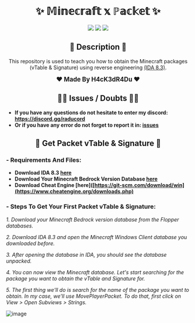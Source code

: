 <h1 align="center">✨ 𝕄𝕚𝕟𝕖𝕔𝕣𝕒𝕗𝕥 𝕩 ℙ𝕒𝕔𝕜𝕖𝕥 ✨</h1>

<p align="center">
  <img src="https://img.shields.io/github/license/H4cK3dR4Du/Minecraft-X-Packet.svg?style=for-the-badge&labelColor=black&color=c1121f&logo=IOTA"/>
  <img src="https://img.shields.io/github/stars/H4cK3dR4Du/Minecraft-X-Packet.svg?style=for-the-badge&labelColor=black&color=c1121f&logo=IOTA"/>
  <img src="https://img.shields.io/github/languages/top/H4cK3dR4Du/Minecraft-X-Packet.svg?style=for-the-badge&labelColor=black&color=c1121f&logo=javascript"/>
</p>

<h2 align="center"> 📝 Description 📝 </h2>

<p align="center">
  This repository is used to teach you how to obtain the Minecraft packages (vTable & Signature) using reverse engineering <a href="https://hex-rays.com/ida-free/">(IDA 8.3)</a>.
</p>

<p align="center">
  <b><big>❤️ Made By H4cK3dR4Du ❤️</big></b>
</p>

<h2 align="center"> 🤷‍♂️ Issues / Doubts 🤷‍♂️</h2>

- **If you have any questions do not hesitate to enter my discord: https://discord.gg/raducord**
- **Or if you have any error do not forget to report it in: [issues](https://github.com/H4cK3dR4Du/YOUR-REPO/issues/new)**

<h2 align="center"> 🚀 Get Packet vTable & Signature 🚀 </h2>

### - Requirements And Files:

- **Download IDA 8.3 [here](https://hex-rays.com/ida-free/)**
- **Download Your Minecraft Bedrock Version Database [here](https://www.mediafire.com/folder/ammda8wfvbw9x/The_Flopper_Databases)**
- **Download Cheat Engine [here]([https://git-scm.com/download/win](https://www.cheatengine.org/downloads.php)**

### - Steps To Get Your First Packet vTable & Signature:

*1. Download your Minecraft Bedrock version database from the Flopper databases.*

*2. Download IDA 8.3 and open the Minecraft Windows Client database you downloaded before.*

*3. After opening the database in IDA, you should see the database unpacked.*

*4. You can now view the Minecraft database. Let's start searching for the package you want to obtain the vTable and Signature for.*

*5. The first thing we'll do is search for the name of the package you want to obtain. In my case, we'll use MovePlayerPacket. To do that, first click on View > Open Subviews > Strings.*

![image](https://github.com/H4cK3dR4Du/Dickeys-Account-Checker/assets/118562174/ee123350-a9c9-46ae-9a89-bec5af033779)


